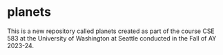 # planets
This is a new repository called planets created as part of the course CSE 583 at the University of Washington at Seattle conducted in the Fall of AY 2023-24.

